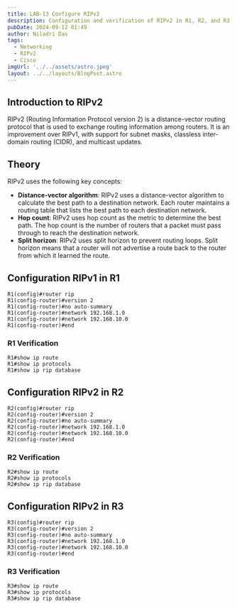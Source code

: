 ```yaml
---
title: LAB-13 Configure RIPv2
description: Configuration and verification of RIPv2 in R1, R2, and R3 routers.
pubDate: 2024-09-12 01:49
author: Niladri Das
tags:
  - Networking
  - RIPv2
  - Cisco
imgUrl: '../../assets/astro.jpeg'
layout: ../../layouts/BlogPost.astro
---
```


## Introduction to RIPv2

RIPv2 (Routing Information Protocol version 2) is a distance-vector routing protocol that is used to exchange routing information among routers. It is an improvement over RIPv1, with support for subnet masks, classless inter-domain routing (CIDR), and multicast updates.

## Theory

RIPv2 uses the following key concepts:

* **Distance-vector algorithm**: RIPv2 uses a distance-vector algorithm to calculate the best path to a destination network. Each router maintains a routing table that lists the best path to each destination network.
* **Hop count**: RIPv2 uses hop count as the metric to determine the best path. The hop count is the number of routers that a packet must pass through to reach the destination network.
* **Split horizon**: RIPv2 uses split horizon to prevent routing loops. Split horizon means that a router will not advertise a route back to the router from which it learned the route.


## Configuration RIPv1 in R1

```shell
R1(config)#router rip
R1(config-router)#version 2
R1(config-router)#no auto-summary
R1(config-router)#network 192.168.1.0
R1(config-router)#network 192.168.10.0
R1(config-router)#end
```

### R1 Verification

```shell
R1#show ip route
R1#show ip protocols
R1#show ip rip database
```

## Configuration RIPv2 in R2

```shell
R2(config)#router rip
R2(config-router)#version 2
R2(config-router)#no auto-summary
R2(config-router)#network 192.168.1.0
R2(config-router)#network 192.168.10.0
R2(config-router)#end
```

### R2 Verification

```shell
R2#show ip route
R2#show ip protocols
R2#show ip rip database
```

## Configuration RIPv2 in R3

```shell
R3(config)#router rip
R3(config-router)#version 2
R3(config-router)#no auto-summary
R3(config-router)#network 192.168.1.0
R3(config-router)#network 192.168.10.0
R3(config-router)#end
```

### R3 Verification

```shell
R3#show ip route
R3#show ip protocols
R3#show ip rip database
```